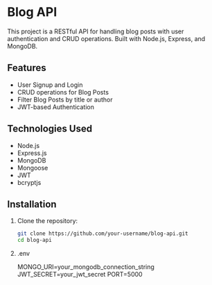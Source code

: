 # Blog API

This project is a RESTful API for handling blog posts with user authentication and CRUD operations. Built with Node.js, Express, and MongoDB.

## Features

- User Signup and Login
- CRUD operations for Blog Posts
- Filter Blog Posts by title or author
- JWT-based Authentication

## Technologies Used

- Node.js
- Express.js
- MongoDB
- Mongoose
- JWT
- bcryptjs

## Installation

1. Clone the repository:
   ```sh
   git clone https://github.com/your-username/blog-api.git
   cd blog-api

2. .env

   MONGO_URI=your_mongodb_connection_string
   JWT_SECRET=your_jwt_secret
   PORT=5000


